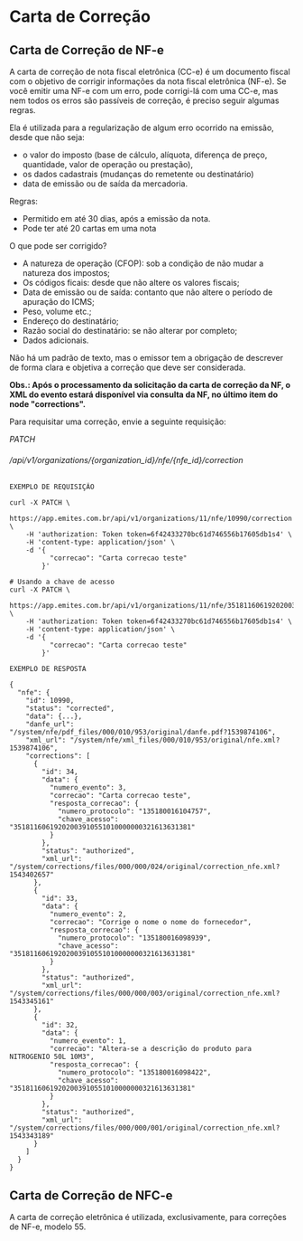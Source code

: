 # Carta de Correção

## Carta de Correção de NF-e

A carta de correção de nota fiscal eletrônica (CC-e) é um documento fiscal com o objetivo de corrigir informações da nota fiscal eletrônica (NF-e).
Se você emitir uma NF-e com um erro, pode corrigi-lá com uma CC-e, mas nem todos os erros são passíveis de correção, é preciso seguir algumas regras.

Ela é utilizada para a regularização de algum erro ocorrido na emissão, desde que não seja:

* o valor do imposto (base de cálculo, alíquota, diferença de preço, quantidade, valor de operação ou prestação),
* os dados cadastrais (mudanças do remetente ou destinatário)
* data de emissão ou de saída da mercadoria.

Regras:

* Permitido em até 30 dias, após a emissão da nota.
* Pode ter até 20 cartas em uma nota

O que pode ser corrigido?

* A natureza de operação (CFOP): sob a condição de não mudar a natureza dos impostos;
* Os códigos ficais: desde que não altere os valores fiscais;
* Data de emissão ou de saída: contanto que não altere o período de apuração do ICMS;
* Peso, volume etc.;
* Endereço do destinatário;
* Razão social do destinatário: se não alterar por completo;
* Dados adicionais.

Não há um padrão de texto, mas o emissor tem a obrigação de descrever de forma clara e objetiva a correção que deve ser considerada.

**Obs.: Após o processamento da solicitação da carta de correção da NF, o XML do evento estará disponível via consulta da NF, no último item do node "corrections".**

Para requisitar uma correção, envie a seguinte requisição:


<div class="api-endpoint">
    <div class="endpoint-data">
        <i class="label label-get">PATCH</i>
        <h6>/api/v1/organizations/{organization_id}/nfe/{nfe_id}/correction </h6>
    </div>
</div>

```shell
EXEMPLO DE REQUISIÇÃO

curl -X PATCH \
  https://app.emites.com.br/api/v1/organizations/11/nfe/10990/correction \
    -H 'authorization: Token token=6f42433270bc61d746556b17605db1s4' \
    -H 'content-type: application/json' \
    -d '{
          "correcao": "Carta correcao teste"
        }'

# Usando a chave de acesso
curl -X PATCH \
  https://app.emites.com.br/api/v1/organizations/11/nfe/35181160619202003910551010000000321613631381/correction \
    -H 'authorization: Token token=6f42433270bc61d746556b17605db1s4' \
    -H 'content-type: application/json' \
    -d '{
          "correcao": "Carta correcao teste"
        }'

EXEMPLO DE RESPOSTA

{
  "nfe": {
    "id": 10990,
    "status": "corrected",
    "data": {...},
    "danfe_url": "/system/nfe/pdf_files/000/010/953/original/danfe.pdf?1539874106",
    "xml_url": "/system/nfe/xml_files/000/010/953/original/nfe.xml?1539874106",
    "corrections": [
      {
        "id": 34,
        "data": {
          "numero_evento": 3,
          "correcao": "Carta correcao teste",
          "resposta_correcao": {
            "numero_protocolo": "135180016104757",
            "chave_acesso": "35181160619202003910551010000000321613631381"
          }
        },
        "status": "authorized",
        "xml_url": "/system/corrections/files/000/000/024/original/correction_nfe.xml?1543402657"
      },
      {
        "id": 33,
        "data": {
          "numero_evento": 2,
          "correcao": "Corrige o nome o nome do fornecedor",
          "resposta_correcao": {
            "numero_protocolo": "135180016098939",
            "chave_acesso": "35181160619202003910551010000000321613631381"
          }
        },
        "status": "authorized",
        "xml_url": "/system/corrections/files/000/000/003/original/correction_nfe.xml?1543345161"
      },
      {
        "id": 32,
        "data": {
          "numero_evento": 1,
          "correcao": "Altera-se a descrição do produto para NITROGENIO 50L 10M3",
          "resposta_correcao": {
            "numero_protocolo": "135180016098422",
            "chave_acesso": "35181160619202003910551010000000321613631381"
          }
        },
        "status": "authorized",
        "xml_url": "/system/corrections/files/000/000/001/original/correction_nfe.xml?1543343189"
      }
    ]
  }
}
```

## Carta de Correção de NFC-e

A carta de correção eletrônica é utilizada, exclusivamente, para correções de NF-e, modelo 55.
